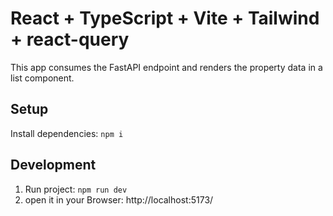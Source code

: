# React + TypeScript + Vite + Tailwind + react-query

This app consumes the FastAPI endpoint and renders the property data in a list component.

## Setup

Install dependencies: `npm i`

## Development

1. Run project: `npm run dev`
2. open it in your Browser: http://localhost:5173/
